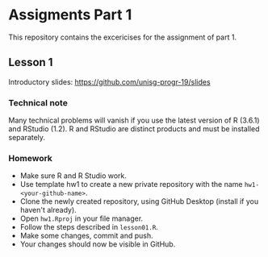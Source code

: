 # Assigments Part 1

This repository contains the excericises for the assignment of part 1.

## Lesson 1

Introductory slides: https://github.com/unisg-progr-19/slides

### Technical note

Many technical problems will vanish if you use the latest version of R (3.6.1) and RStudio (1.2). R and RStudio are distinct products and must be installed separately.

### Homework

- Make sure R and R Studio work.
- Use template hw1 to create a new private repository with the name `hw1-<your-github-name>`.
- Clone the newly created repository, using GitHub Desktop (install if you haven't already).
- Open `hw1.Rproj` in your file manager.
- Follow the steps described in `lesson01.R`.
- Make some changes, commit and push.
- Your changes should now be visible in GitHub.
